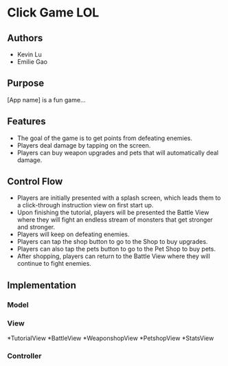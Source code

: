 # Click Game LOL

## Authors
* Kevin Lu
* Emilie Gao

## Purpose
[App name] is a fun game...

## Features
* The goal of the game is to get points from defeating enemies.
* Players deal damage by tapping on the screen.
* Players can buy weapon upgrades and pets that will automatically deal damage.

## Control Flow
* Players are initially presented with a splash screen, which leads them to a click-through instruction view on first start up.
* Upon finishing the tutorial, players will be presented the Battle View where they will fight an endless stream of monsters that get stronger and stronger.
* Players will keep on defeating enemies.
* Players can tap the shop button to go to the Shop to buy upgrades.
* Players can also tap the pets button to go to the Pet Shop to buy pets.
* After shopping, players can return to the Battle View where they will continue to fight enemies.

## Implementation

### Model

### View
*TutorialView
*BattleView
*WeaponshopView
*PetshopView
*StatsView

### Controller
